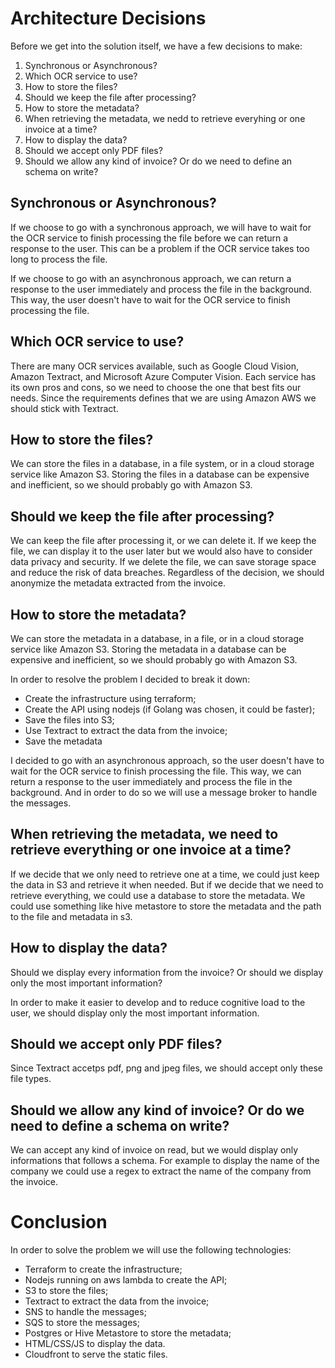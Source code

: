 # Architecture Decisions
Before we get into the solution itself, we have a few decisions to make:

1. Synchronous or Asynchronous?
2. Which OCR service to use?
3. How to store the files?
4. Should we keep the file after processing?
5. How to store the metadata?
6. When retrieving the metadata, we nedd to retrieve everyhing or one invoice at a time?
7. How to display the data?
8. Should we accept only PDF files?
9. Should we allow any kind of invoice? Or do we need to define an schema on write?

## Synchronous or Asynchronous?

If we choose to go with a synchronous approach, we will have to wait for the OCR service to finish processing the file before we can return a response to the user. This can be a problem if the OCR service takes too long to process the file.

If we choose to go with an asynchronous approach, we can return a response to the user immediately and process the file in the background. This way, the user doesn't have to wait for the OCR service to finish processing the file.

## Which OCR service to use?

There are many OCR services available, such as Google Cloud Vision, Amazon Textract, and Microsoft Azure Computer Vision. Each service has its own pros and cons, so we need to choose the one that best fits our needs.
Since the requirements defines that we are using Amazon AWS we should stick with Textract.

## How to store the files?

We can store the files in a database, in a file system, or in a cloud storage service like Amazon S3. Storing the files in a database can be expensive and inefficient, so we should probably go with Amazon S3.

## Should we keep the file after processing?

We can keep the file after processing it, or we can delete it. If we keep the file, we can display it to the user later but we would also have to consider data privacy and security. If we delete the file, we can save storage space and reduce the risk of data breaches. Regardless of the decision, we should anonymize the metadata extracted from the invoice.

## How to store the metadata?

We can store the metadata in a database, in a file, or in a cloud storage service like Amazon S3. Storing the metadata in a database can be expensive and inefficient, so we should probably go with Amazon S3.

In order to resolve the problem I decided to break it down:

- Create the infrastructure using terraform;
- Create the API using nodejs (if Golang was chosen, it could be faster);
- Save the files into S3;
- Use Textract to extract the data from the invoice;
- Save the metadata

I decided to go with an asynchronous approach, so the user doesn't have to wait for the OCR service to finish processing the file. This way, we can return a response to the user immediately and process the file in the background. And in order to do so we will use a message broker to handle the messages.

## When retrieving the metadata, we need to retrieve everything or one invoice at a time?

If we decide that we only need to retrieve one at a time, we could just keep the data in S3 and retrieve it when needed. But if we decide that we need to retrieve everything, we could use a database to store the metadata. We could use something like hive metastore to store the metadata and the path to the file and metadata in s3.

## How to display the data?

Should we display every information from the invoice? Or should we display only the most important information? 

In order to make it easier to develop and to reduce cognitive load to the user, we should display only the most important information.

## Should we accept only PDF files?

Since Textract accetps pdf, png and jpeg files, we should accept only these file types.

## Should we allow any kind of invoice? Or do we need to define a schema on write?

We can accept any kind of invoice on read, but we would display only informations that follows a schema. For example to display the name of the company we could use a regex to extract the name of the company from the invoice.

# Conclusion

In order to solve the problem we will use the following technologies:

- Terraform to create the infrastructure;
- Nodejs running on aws lambda to create the API;
- S3 to store the files;
- Textract to extract the data from the invoice;
- SNS to handle the messages;
- SQS to store the messages;
- Postgres or Hive Metastore to store the metadata;
- HTML/CSS/JS to display the data.
- Cloudfront to serve the static files.

